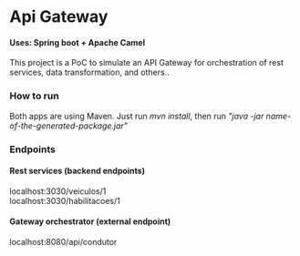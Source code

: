 # Api Gateway
#### Uses: Spring boot + Apache Camel

This project is a PoC to simulate an API Gateway for orchestration of rest services, data transformation, and others..

### How to run 
Both apps are using Maven. Just run *mvn install*, then run *"java -jar name-of-the-generated-package.jar"*


### Endpoints

#### Rest services (backend endpoints)
localhost:3030/veiculos/1 <br/>
localhost:3030/habilitacoes/1


#### Gateway orchestrator (external endpoint)
localhost:8080/api/condutor

